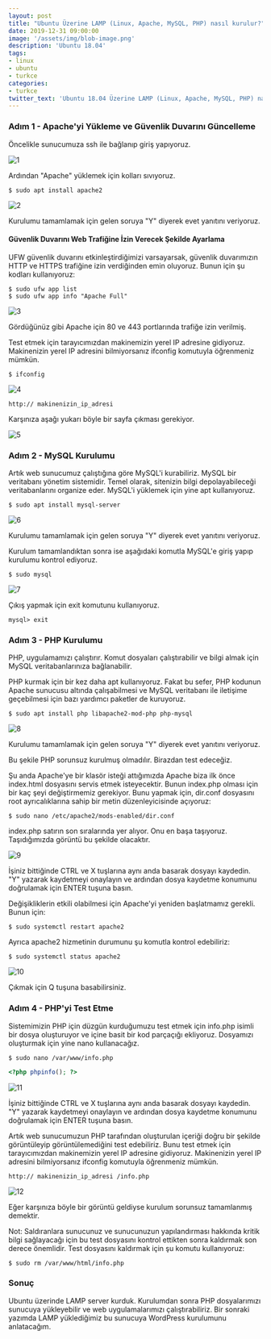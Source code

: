 ```yaml
---
layout: post
title: "Ubuntu Üzerine LAMP (Linux, Apache, MySQL, PHP) nasıl kurulur?"
date: 2019-12-31 09:00:00
image: '/assets/img/blob-image.png'
description: 'Ubuntu 18.04'
tags:
- linux
- ubuntu
- turkce
categories:
- turkce
twitter_text: 'Ubuntu 18.04 Üzerine LAMP (Linux, Apache, MySQL, PHP) nasıl kurulur?'
---
```


### Adım 1 - Apache'yi Yükleme ve Güvenlik Duvarını Güncelleme

Öncelikle sunucumuza ssh ile bağlanıp giriş yapıyoruz. 

<img src="/assets/img/blog/lamp01.png" alt="1"/>

Ardından "Apache" yüklemek için kolları sıvıyoruz. 

```shell
$ sudo apt install apache2
```

<img src="/assets/img/blog/lamp05.png" alt="2"/>

Kurulumu tamamlamak için gelen soruya "Y" diyerek evet yanıtını veriyoruz.

#### Güvenlik Duvarını Web Trafiğine İzin Verecek Şekilde Ayarlama

UFW güvenlik duvarını etkinleştirdiğimizi varsayarsak, güvenlik duvarımızın HTTP ve HTTPS trafiğine izin verdiğinden emin oluyoruz. Bunun için şu kodları kullanıyoruz:

```shell
$ sudo ufw app list
$ sudo ufw app info "Apache Full"
```

<img src="/assets/img/blog/lamp06.png" alt="3"/>

Gördüğünüz gibi Apache için 80 ve 443 portlarında trafiğe izin verilmiş.

Test etmek için tarayıcımızdan makinemizin yerel IP adresine gidiyoruz. Makinenizin yerel IP adresini bilmiyorsanız ifconfig komutuyla öğrenmeniz mümkün.

```shell
$ ifconfig
```

<img src="/assets/img/blog/lamp07.png" alt="4"/>

```shell
http:// makinenizin_ip_adresi 
```

Karşınıza aşağı yukarı böyle bir sayfa çıkması gerekiyor.

<img src="/assets/img/blog/lamp08.png" alt="5"/>

### Adım 2 - MySQL Kurulumu

Artık web sunucumuz çalıştığına göre MySQL'i kurabiliriz. MySQL bir veritabanı yönetim sistemidir. Temel olarak, sitenizin bilgi depolayabileceği veritabanlarını organize eder.
MySQL'i yüklemek için yine apt kullanıyoruz.

```shell
$ sudo apt install mysql-server
```

<img src="/assets/img/blog/lamp09.png" alt="6"/>

Kurulumu tamamlamak için gelen soruya "Y" diyerek evet yanıtını veriyoruz.

Kurulum tamamlandıktan sonra ise aşağıdaki komutla MySQL'e giriş yapıp kurulumu kontrol ediyoruz.

```shell
$ sudo mysql
```

<img src="/assets/img/blog/lamp10.png" alt="7"/>

Çıkış yapmak için exit komutunu kullanıyoruz.

```shell
mysql> exit
```

### Adım 3 - PHP Kurulumu

PHP, uygulamamızı çalıştırır. Komut dosyaları çalıştırabilir ve bilgi almak için MySQL veritabanlarınıza bağlanabilir.

PHP kurmak için bir kez daha apt kullanıyoruz. Fakat bu sefer, PHP kodunun Apache sunucusu altında çalışabilmesi ve MySQL veritabanı ile iletişime geçebilmesi için bazı yardımcı paketler de kuruyoruz.

```shell
$ sudo apt install php libapache2-mod-php php-mysql
```

<img src="/assets/img/blog/lamp11.png" alt="8"/>

Kurulumu tamamlamak için gelen soruya "Y" diyerek evet yanıtını veriyoruz.

Bu şekile PHP  sorunsuz kurulmuş olmadılır. Birazdan test edeceğiz.

Şu anda Apache'ye bir klasör isteği attığımızda Apache biza ilk önce index.html dosyasını servis etmek isteyecektir. Bunun index.php olması için bir kaç şeyi değiştirmemiz gerekiyor. 
Bunu yapmak için, dir.conf dosyasını root ayrıcalıklarına sahip bir metin düzenleyicisinde açıyoruz: 

```shell
$ sudo nano /etc/apache2/mods-enabled/dir.conf
```

index.php satırın son sıralarında yer alıyor. Onu en başa taşıyoruz. Taşıdığımızda görüntü bu şekilde olacaktır. 

<img src="/assets/img/blog/lamp12.png" alt="9"/>

İşiniz bittiğinde CTRL ve X tuşlarına aynı anda basarak dosyayı kaydedin. "Y" yazarak kaydetmeyi onaylayın ve ardından dosya kaydetme konumunu doğrulamak için ENTER tuşuna basın.

Değişikliklerin etkili olabilmesi için Apache'yi yeniden başlatmamız gerekli. Bunun için:

```shell
$ sudo systemctl restart apache2
```
Ayrıca apache2 hizmetinin durumunu şu komutla kontrol edebiliriz:
```shell
$ sudo systemctl status apache2
```

<img src="/assets/img/blog/lamp02.png" alt="10"/>

Çıkmak için Q tuşuna basabilirsiniz.

### Adım 4 - PHP'yi Test Etme

Sistemimizin PHP için düzgün kurduğumuzu test etmek için info.php isimli bir dosya oluşturuyor ve içine basit bir kod parçaçığı ekliyoruz.
Dosyamızı oluşturmak için yine nano kullanacağız.

```shell
$ sudo nano /var/www/info.php
```
```php
<?php phpinfo(); ?>
```

<img src="/assets/img/blog/lamp03.png" alt="11"/>

İşiniz bittiğinde CTRL ve X tuşlarına aynı anda basarak dosyayı kaydedin. "Y" yazarak kaydetmeyi onaylayın ve ardından dosya kaydetme konumunu doğrulamak için ENTER tuşuna basın.

Artık web sunucumuzun PHP tarafından oluşturulan içeriği doğru bir şekilde görüntüleyip görüntülemediğini test edebiliriz. Bunu test etmek için tarayıcımızdan makinemizin yerel IP adresine gidiyoruz. Makinenizin yerel IP adresini bilmiyorsanız ifconfig komutuyla öğrenmeniz mümkün.

```shell
http:// makinenizin_ip_adresi /info.php
```

<img src="/assets/img/blog/lamp04.png" alt="12"/>

Eğer karşınıza böyle bir görüntü geldiyse kurulum sorunsuz tamamlanmış demektir. 

Not: Saldıranlara sunucunuz ve sunucunuzun yapılandırması hakkında kritik bilgi sağlayacağı için bu test dosyasını kontrol ettikten sonra kaldırmak son derece önemlidir.
Test dosyasını kaldırmak için şu komutu kullanıyoruz:

```shell
$ sudo rm /var/www/html/info.php
```

### Sonuç

Ubuntu üzerinde LAMP server kurduk. Kurulumdan sonra PHP dosyalarımızı sunucuya yükleyebilir ve web uygulamalarımızı çalıştırabiliriz. Bir sonraki yazımda LAMP yüklediğimiz bu sunucuya WordPress kurulumunu anlatacağım. 
